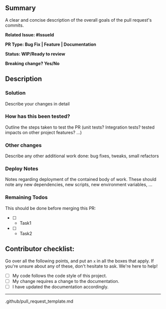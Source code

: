 ## Summary
A clear and concise description of the overall goals of the pull request's commits.

**Related Issue: #IssueId**

**PR Type: Bug Fix | Feature | Documentation**

**Status: WIP/Ready to review**

**Breaking change? Yes/No**


## Description
### Solution
Describe your changes in detail

### How has this been tested?
Outline the steps taken to test the PR (unit tests? Integration tests? tested impacts on other project features? ...)

### Other changes
Describe any other additional work done:
bug fixes, tweaks, small refactors

### Deploy Notes
Notes regarding deployment of the contained body of work. These should note any
new dependencies, new scripts, new environment variables, ...

### Remaining Todos
This should be done before merging this PR:
* [ ] - Task1
* [ ] - Task2

## Contributor checklist:
Go over all the following points, and put an `x` in all the boxes that apply.
If you're unsure about any of these, don't hesitate to ask. We're here to help!
- [ ] My code follows the code style of this project.
- [ ] My change requires a change to the documentation.
- [ ] I have updated the documentation accordingly.

________________________________
.github/pull_request_template.md



